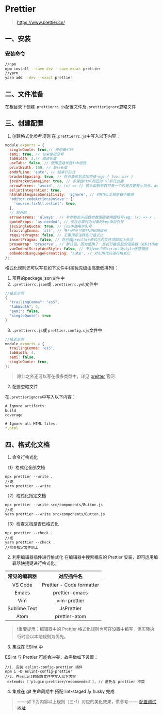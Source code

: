 # Prettier
>https://www.prettier.cn/

## 一、安装

### 安装命令
```bash
//npm
npm install --save-dev --save-exact prettier
//yarn
yarn add --dev --exact prettier
```

## 二、文件准备
在根目录下创建`.prettierrc.js`配置文件及`.prettierignore`忽略文件


## 三、创建配置
1. 创建格式化参考规则
在`.prettierrc.js`中写入以下内容：
```js
module.exports = {
  singleQuote: true,// 使用单引号
  semi: true, // 句末使用分号
  tabWidth: 2,// 缩进长度
  useTabs: false, // 使用空格代替tab缩进
  printWidth: 160, // 单行长度
  endOfLine: 'auto', // 结束行形式
  bracketSpacing: true, // 在对象前后添加空格-eg: { foo: bar }
  jsxBracketSameLine: true, // 多属性html标签的‘>’折行放置
  arrowParens: 'avoid', // (x) => {} 箭头函数参数只有一个时是否要有小括号。avoid：省略括号
  eslintIntegration: true,
  htmlWhitespaceSensitivity: 'ignore', // 对HTML全局空白不敏感
  'editor.codeActionsOnSave': {
    'source.fixAll.eslint': true,
  },
  // 额外的
  arrowParens: 'always', // 单参数箭头函数参数周围使用圆括号-eg: (x) => x 。always：总是需要
  quoteProps: 'as-needed', // 仅在必需时为对象的key添加引号
  jsxSingleQuote: true, // jsx中使用单引号
  trailingComma: 'all', // 多行时尽可能打印尾随逗号
  requirePragma: false, // 无需顶部注释即可格式化
  insertPragma: false, // 在已被preitter格式化的文件顶部加上标注
  proseWrap: 'preserve', // 默认值。因为使用了一些折行敏感型的渲染器（如GitHub comment）而按照markdown文本样式进行折行
  vueIndentScriptAndStyle: false, // 不对vue中的script及style标签缩进
  embeddedLanguageFormatting: 'auto', // 对引用代码进行格式化
};
```

格式化规则还可以写在如下文件中(按优先级由高至低排列)：
1. 项目的package.json文件中
2. `.prettierrc.json`或 `.prettierrc.yml`文件中

```js
//格式示例
{
  "trailingComma": "es5",
  "tabWidth": 4,
  "semi": false,
  "singleQuote": true
}
```
3. `.prettierrc.js`或 `prettier.config.cjs`文件中
```js
//格式示例
module.exports = {
  trailingComma: 'es5',
  tabWidth: 4,
  semi: false,
  singleQuote: true,
};
```
>除此之外还可以写在很多类型中，详见 [preitter](https://www.prettier.cn/) 官网

2. 配置忽略文件

在`.prettierignore`中写入以下内容：
```js
# Ignore artifacts:
build
coverage

# Ignore all HTML files:
*.html
```

## 四、格式化文档

1. 命令行格式化

（1）格式化全部文档
```JS
npx prettier --write .
//或
yarn prettier --write .
```

（2）格式化指定文档
```JS
npx prettier --write src/components/Button.js
//或
yarn prettier --write src/components/Button.js
```

（3）检查文档是否已格式化
```JS
npx prettier --check .
//或
yarn prettier --check .
//检查指定文件同上
```

2. 利用编辑器插件进行格式化
在编辑器中搜索相应的 Prettier 安装，即可运用编辑器快捷键进行格式化。

|  常见的编辑器   | 对应插件名  |
|  :----:  | :----:  |
| VS Code  | Prettier - Code formatter |
| Emacs  | prettier-emacs |
| Vim  | vim-prettier |
| Sublime Text  | JsPrettier |
| Atom  | prettier-atom |
	
>❗重要提示：编辑器中的 Prettier 格式化规则也可在设置中编写，但实际执行时会以本地规则为优先。

3. 集成在 ESlint 中

ESlint 与 Prettier 可能会冲突，故需做如下设置：

```JS
//1. 安装 eslint-config-prettier 插件
npm i -D eslint-config-prettier
//2. 在eslint的配置文件中写入以下内容
 extends: ['plugin:prettier/recommended'], // 避免与 prettier 冲突
```

4. 集成在 git 生命周期中
搭配 lint-staged 与 husky 完成
>-----如下为内容以上规则（三-1）对应的美化效果，供参考----- [配置调试地址](https://prettier.io/playground/#N4Igxg9gdgLgprEAuEAzArlMMCW0AEAEnADYkQDqEATiQCYAUwA5tXHLlM-gLz4A6IABalyggDT5W7eHV74A5IKq06ghZIDOOEghjzUAQxKa4k6AFkI6UwHkAbnGriAvgEp8wflHwCff3119AEd0CHgABWoIAAdNABE4AFsIeS9-X0MkAEZxb19fBQAjAFoAJgUkMryMxTBKgGZ8-BdvZqD8Q2pogHcIroQE5NSeAA8eAD5R5uacVAYAQmkOHC43YDYYdGofKHQyFwBuNtr8AHoz-AAVW3jbJHx46AV9Gzh8akMoOggk-FWPgg6E52hx8Hs-nwLIYYEIAHSocg0fAMaGwuGfb6-BgeABU+GyAFEANQAdjccJgEAAyjBqKtmDiMXAYiRDGA4Awzvx+HCeXRiWccMxJIJBG4Tr5NtsfAAeOg4ez4MBszSaAByhiScB4CmIZEoNHoCnwuBguh4wAABgBNaydNj4ew4bRU6jg9BJIpOfAAEmAHr+LitLnwlmsdkc1Et4beDicLgmkoKss0dOgzAmAeWnGYcM0JBwHIY+AADJJsvgKVSAKoxGJOADChlMOPwxKkbBWXHzheL2WrEAAMhAek2W5yPC5ZWc09EuEnaiwu7m4UDNBQcLCGBJxfgAPwCEBH-APVMxL74NMATwtwGAkHI1AeSn40mvChciYkR5nmgvUATC0zS+LKySLvwMDZiucByK0UCQTO4EgZ4KLaLosASqcB5HnyIAob4DyCAsgjwShM4KvYEzHAhUAuCA4ggLEuDQJoyCgF0vT9GwUBsSgxg9IY15sYxRSfGAADWHDUheYAMsgdLoGYIDJN6dDAnQQ5fMw6CGMwcAAGI0EkMK5sgICGOgVIMcIMBJCQFBCFucD-uycDUoMW6Klu17mWAao2aspjUDAUR6SZyBGCYykAFaaKMABC4lSTA1JanAQ6rHAkXGKYjFxaM1IMroACKYTwDl0WMRe1DBeZRSGN6JA2TE9KwJudCwsgAAc5YgK1ECmBQnwxOZrUuU4jg2aE4RwFEsR8RZmglFA7AaTZbChDgbBhcwEVIFFeUgKYSQ4Ap1BKYx2hcKV5XZQduXKTAjUdV1VSMXShg6Ayja-PtKmaAArDZbxXI1fGHcp9hKQAkt8ejUmA9IxDAACC3y0re92Q1+QA)
